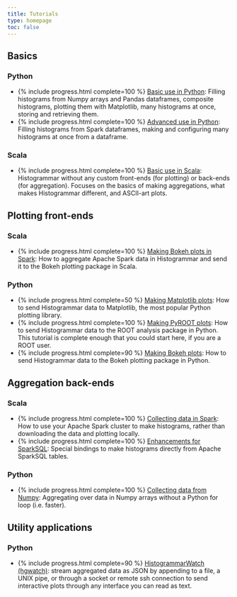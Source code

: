 ```yaml
---
title: Tutorials
type: homepage
toc: false
---
```


## Basics

### Python

  * {% include progress.html complete=100 %} [Basic use in Python](https://nbviewer.jupyter.org/github/histogrammar/histogrammar-python/blob/master/histogrammar/notebooks/histogrammar_tutorial_basic.ipynb): Filling histograms from Numpy arrays and Pandas dataframes, composite histograms, plotting them with Matplotlib, many histograms at once, storing and retrieving them.
  * {% include progress.html complete=100 %} [Advanced use in Python](https://nbviewer.jupyter.org/github/histogrammar/histogrammar-python/blob/master/histogrammar/notebooks/histogrammar_tutorial_advanced.ipynb): Filling histograms from Spark dataframes, making and configuring many histograms at once from a dataframe.

### Scala

  * {% include progress.html complete=100 %} [Basic use in Scala](scala-basic): Histogrammar without any custom front-ends (for plotting) or back-ends (for aggregation). Focuses on the basics of making aggregations, what makes Histogrammar different, and ASCII-art plots.

<!-- ### Python -->

<!--   * {% include progress.html complete=0 %} [Basic use in Python](python-basic): Histogrammar without any custom front-ends (for plotting) or back-ends (for aggregation). Focuses on the basics of making aggregations, what makes Histogrammar different. -->

## Plotting front-ends

### Scala

  * {% include progress.html complete=100 %} [Making Bokeh plots in Spark](scala-spark-bokeh): How to aggregate Apache Spark data in Histogrammar and send it to the Bokeh plotting package in Scala.

### Python

  * {% include progress.html complete=50 %} [Making Matplotlib plots](python-matplotlib): How to send Histogrammar data to Matplotlib, the most popular Python plotting library.
  * {% include progress.html complete=100 %} [Making PyROOT plots](python-pyroot): How to send Histogrammar data to the ROOT analysis package in Python. This tutorial is complete enough that you could start here, if you are a ROOT user.
  * {% include progress.html complete=90 %} [Making Bokeh plots](python-bokeh): How to send Histogrammar data to the Bokeh plotting package in Python.

## Aggregation back-ends

### Scala

  * {% include progress.html complete=100 %} [Collecting data in Spark](scala-spark): How to use your Apache Spark cluster to make histograms, rather than downloading the data and plotting locally.
  * {% include progress.html complete=100 %} [Enhancements for SparkSQL](scala-sparksql): Special bindings to make histograms directly from Apache SparkSQL tables.
  <!-- * {% include progress.html complete=0 %} [Just-in-time compilation in Scala](scala-jit): How to make your aggregations on local data faster. -->

### Python

  * {% include progress.html complete=100 %} [Collecting data from Numpy](python-numpy): Aggregating over data in Numpy arrays without a Python for loop (i.e. faster).
  <!-- * {% include progress.html complete=0 %} [Collecting data from ROOT](python-rootjit): Aggregating over data in ROOT TTrees, taking advantage of JIT-compilation for 100X speed-ups. -->
  <!-- * {% include progress.html complete=0 %} [Collecting data from a GPU](python-gpu): Generating CUDA code to include in your GPU applications or filling data directly from Numpy arrays using PyCUDA. -->

## Utility applications

### Python

  <!-- * {% include progress.html complete=0 %} [HistogrammarAWK (hgawk)](python-hgawk): pipe data from grep, sed, and awk into Histogrammar to make plots on the UNIX shell. -->
  * {% include progress.html complete=90 %} [HistogrammarWatch (hgwatch)](python-hgwatch): stream aggregated data as JSON by appending to a file, a UNIX pipe, or through a socket or remote ssh connection to send interactive plots through any interface you can read as text.
